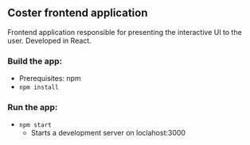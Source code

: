 ## Coster frontend application

Frontend application responsible for presenting the interactive UI to the user. Developed in React.

### Build the app:
* Prerequisites: npm
* `npm install`

### Run the app:
- `npm start`
    - Starts a development server on loclahost:3000
